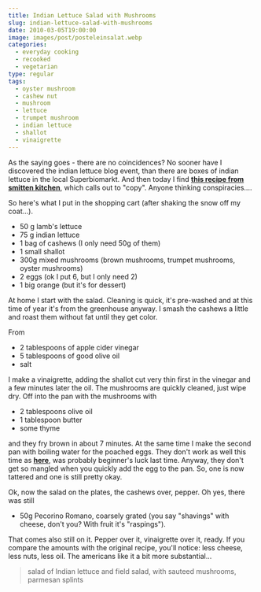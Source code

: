 ```yaml
---
title: Indian Lettuce Salad with Mushrooms
slug: indian-lettuce-salad-with-mushrooms
date: 2010-03-05T19:00:00
image: images/post/posteleinsalat.webp
categories: 
  - everyday cooking
  - recooked
  - vegetarian
type: regular
tags: 
  - oyster mushroom
  - cashew nut
  - mushroom
  - lettuce
  - trumpet mushroom
  - indian lettuce
  - shallot
  - vinaigrette
---
```


As the saying goes - there are no coincidences? No sooner have I discovered the indian lettuce blog event, than there are boxes of indian lettuce in the local Superbiomarkt. And then today I find **[this recipe from smitten kitchen](http://smittenkitchen.com/2010/03/warm-mushroom-salad-with-hazelnuts/)**, which calls out to "copy". Anyone thinking conspiracies....

So here's what I put in the shopping cart (after shaking the snow off my coat...).

* 50 g lamb's lettuce 
* 75 g indian lettuce 
* 1 bag of cashews (I only need 50g of them) 
* 1 small shallot 
* 300g mixed mushrooms (brown mushrooms, trumpet mushrooms, oyster mushrooms) 
* 2 eggs (ok I put 6, but I only need 2) 
* 1 big orange (but it's for dessert)

At home I start with the salad. Cleaning is quick, it's pre-washed and at this time of year it's from the greenhouse anyway. I smash the cashews a little and roast them without fat until they get color.

From 

* 2 tablespoons of apple cider vinegar 
* 5 tablespoons of good olive oil 
* salt

I make a vinaigrette, adding the shallot cut very thin first in the vinegar and a few minutes later the oil. The mushrooms are quickly cleaned, just wipe dry. Off into the pan with the mushrooms with

* 2 tablespoons olive oil 
* 1 tablespoon butter 
* some thyme

and they fry brown in about 7 minutes. At the same time I make the second pan with boiling water for the poached eggs. They don't work as well this time as **[here](../speckbrot-mit-egg)**, was probably beginner's luck last time. Anyway, they don't get so mangled when you quickly add the egg to the pan. So, one is now tattered and one is still pretty okay.

Ok, now the salad on the plates, the cashews over, pepper. Oh yes, there was still

* 50g Pecorino Romano, coarsely grated (you say "shavings" with cheese, don't you? With fruit it's "raspings").

That comes also still on it. Pepper over it, vinaigrette over it, ready. If you compare the amounts with the original recipe, you'll notice: less cheese, less nuts, less oil. The americans like it a bit more substantial...

> salad of Indian lettuce and field salad, with sauteed mushrooms, parmesan splints



